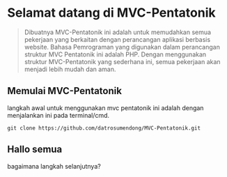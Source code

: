 # Selamat datang di MVC-Pentatonik

> Dibuatnya MVC-Pentatonik ini adalah untuk memudahkan semua pekerjaan yang berkaitan dengan perancangan aplikasi berbasis website. Bahasa Pemrograman yang digunakan dalam perancangan struktur MVC Pentatonik ini adalah PHP. Dengan menggunakan struktur MVC-Pentatonik yang sederhana ini, semua pekerjaan akan menjadi lebih mudah dan aman.

## Memulai MVC-Pentatonik
langkah awal untuk menggunakan mvc pentatonik ini adalah dengan menjalankan ini pada terminal/cmd.

`git clone https://github.com/datrosumendong/MVC-Pentatonik.git`

## Hallo semua
bagaimana langkah selanjutnya?
